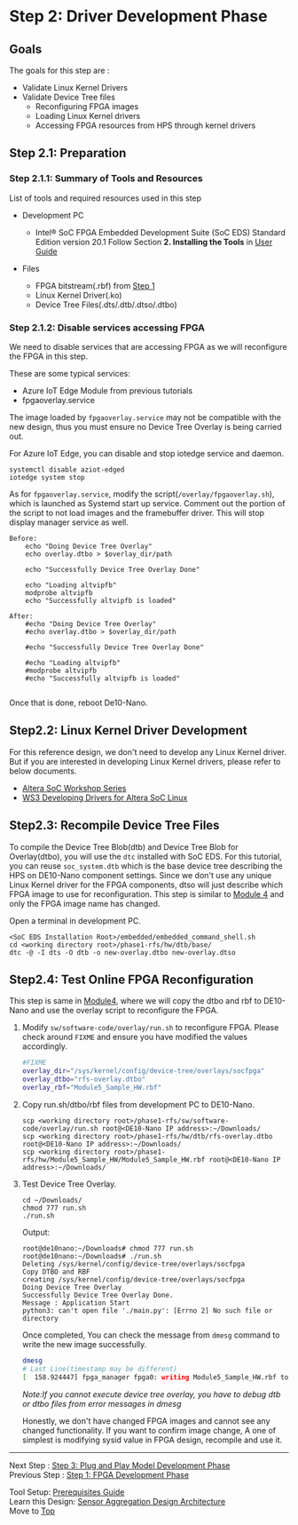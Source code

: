 # Step 2: Driver Development Phase

## Goals

The goals for this step are :

- Validate Linux Kernel Drivers
- Validate Device Tree files
    - Reconfiguring FPGA images
    - Loading Linux Kernel drivers
    - Accessing FPGA resources from HPS through kernel drivers

## Step 2.1: Preparation

### Step 2.1.1: Summary of Tools and Resources

List of tools and required resources used in this step 

- Development PC
  - Intel® SoC FPGA Embedded Development Suite (SoC EDS) Standard Edition version 20.1
    Follow Section **2. Installing the Tools** in [User Guide](https://www.intel.com/content/dam/www/programmable/us/en/pdfs/literature/ug/ug_soc_eds.pdf)
    
- Files
  - FPGA bitstream(.rbf) from [Step 1](step1-fpga-development-phase.md)
  - Linux Kernel Driver(.ko)
  - Device Tree Files(.dts/.dtb/.dtso/.dtbo)
  
### Step 2.1.2: Disable services accessing FPGA

We need to disable services that are accessing FPGA as we will reconfigure the FPGA in this step.

These are some typical services:
   
+ Azure IoT Edge Module from previous tutorials
+ fpgaoverlay.service
   
The image loaded by `fpgaoverlay.service` may not be compatible with the new design, thus you must ensure no Device Tree Overlay is being carried out.

For Azure IoT Edge, you can disable and stop iotedge service and daemon.
```
systemctl disable aziot-edged
iotedge system stop
```
As for `fpgaoverlay.service`, modify the script(`/overlay/fpgaoverlay.sh`), which is launched as Systemd start up service. Comment out the portion of the script to not load images and the framebuffer driver. This will stop display manager service as well.
```
Before:
    echo "Doing Device Tree Overlay"
    echo overlay.dtbo > $overlay_dir/path

    echo "Successfully Device Tree Overlay Done"

    echo "Loading altvipfb"
    modprobe altvipfb
    echo "Successfully altvipfb is loaded"

After:
    #echo "Doing Device Tree Overlay"
    #echo overlay.dtbo > $overlay_dir/path

    #echo "Successfully Device Tree Overlay Done"

    #echo "Loading altvipfb"
    #modprobe altvipfb
    #echo "Successfully altvipfb is loaded"
        
```
Once that is done, reboot De10-Nano.

## Step2.2: Linux Kernel Driver Development
For this reference design, we don't need to develop any Linux Kernel driver.
But if you are interested in developing Linux Kernel drivers, please refer to below documents.

+ [Altera SoC Workshop Series][LINK_Altera_SoC_Workshop_Series]
+ [WS3 Developing Drivers for Altera SoC Linux][LINK_W3S_Developing_Drivers_for_Altera_SoC_Linux]

## Step2.3: Recompile Device Tree Files
To compile the Device Tree Blob(dtb) and Device Tree Blob for Overlay(dtbo), you will use the `dtc` installed with SoC EDS.
For this tutorial, you can reuse `soc_system.dtb` which is the base device tree describing the HPS on DE10-Nano component settings. Since we don't use any unique Linux Kernel driver for the FPGA components, dtso will just describe which FPGA image to use for reconfiguration.
This step is similar to [Module 4][LINK_Develop_and_Deploy_Container_Reconfiguring_FPGA_Circuit_of_DE10-Nano_from_Azure_Cloud] and only the FPGA image name has changed.

Open a terminal in development PC.
```
<SoC EDS Installation Root>/embedded/embedded_command_shell.sh
cd <working directory root>/phase1-rfs/hw/dtb/base/
dtc -@ -I dts -O dtb -o new-overlay.dtbo new-overlay.dtso
```

## Step2.4: Test Online FPGA Reconfiguration

This step is same in [Module4][LINK_Develop_and_Deploy_Container_Reconfiguring_FPGA_Circuit_of_DE10-Nano_from_Azure_Cloud], where we will copy the dtbo and rbf to DE10-Nano and use the overlay script to reconfigure the FPGA.

1. Modify `sw/software-code/overlay/run.sh` to reconfigure FPGA.
    Please check around `FIXME` and ensure you have modified the values accordingly.
    ```bash
    #FIXME
    overlay_dir="/sys/kernel/config/device-tree/overlays/socfpga"
    overlay_dtbo="rfs-overlay.dtbo"
    overlay_rbf="Module5_Sample_HW.rbf"
    ```

2. Copy run.sh/dtbo/rbf files from development PC to DE10-Nano.
   
    ```
    scp <working directory root>/phase1-rfs/sw/software-code/overlay/run.sh root@<DE10-Nano IP address>:~/Downloads/
    scp <working directory root>/phase1-rfs/hw/dtb/rfs-overlay.dtbo root@<DE10-Nano IP address>:~/Downloads/
    scp <working directory root>/phase1-rfs/hw/Module5_Sample_HW/Module5_Sample_HW.rbf root@<DE10-Nano IP address>:~/Downloads/
    ```
   
3. Test Device Tree Overlay.

    ```
    cd ~/Downloads/
    chmod 777 run.sh
    ./run.sh
	```

    Output:
    ```
    root@de10nano:~/Downloads# chmod 777 run.sh 
    root@de10nano:~/Downloads# ./run.sh 
    Deleting /sys/kernel/config/device-tree/overlays/socfpga
    Copy DTBO and RBF
    creating /sys/kernel/config/device-tree/overlays/socfpga
    Doing Device Tree Overlay
    Successfully Device Tree Overlay Done.
    Message : Application Start
    python3: can't open file './main.py': [Errno 2] No such file or directory
    ```
    Once completed, You can check the message from `dmesg` command to write the new image successfully.
   
    ```bash
    dmesg
    # Last Line(timestamp may be different)
    [  158.924447] fpga_manager fpga0: writing Module5_Sample_HW.rbf to Altera SOCFPGA FPGA Manager
    ```
    *Note:If you cannot execute device tree overlay, you have to debug dtb or dtbo files from error messages in dmesg*
   
    Honestly, we don't have changed FPGA images and cannot see any changed functionality.
    If you want to confirm image change, A one of simplest is modifying sysid value in FPGA design, recompile and use it.

---
Next Step : [Step 3: Plug and Play Model Development Phase](step3-pnp-model-development-phase.md)  
Previous Step : [Step 1: FPGA Development Phase](step1-fpga-development-phase.md)  

Tool Setup: [Prerequisites Guide](prerequisites.md)  
Learn this Design: [Sensor Aggregation Design Architecture](reference-design.md)  
Move to [Top](../top.md)

[LINK_Altera_SoC_Workshop_Series]: https://rocketboards.org/foswiki/Documentation/AlteraSoCWorkshopSeries
[LINK_W3S_Developing_Drivers_for_Altera_SoC_Linux]: https://rocketboards.org/foswiki/Documentation/WS3DevelopingDriversForAlteraSoCLinux
[LINK_Develop_and_Deploy_Container_Reconfiguring_FPGA_Circuit_of_DE10-Nano_from_Azure_Cloud]: https://software.intel.com/content/www/us/en/develop/articles/reconfigure-an-fpga-from-the-cloud-with-containers.html
